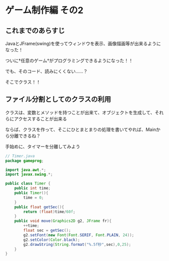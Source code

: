 # ゲーム制作編 その2

## これまでのあらすじ

JavaとJFrame(swing)を使ってウィンドウを表示、画像描画等が出来るようになった！

ついに†任意のゲーム†がプログラミングできるようになった！！

でも、そのコード、読みにくくない……？

そこでクラス！！

## ファイル分割としてのクラスの利用

クラスは、変数とメソッドを持つことが出来て、オブジェクトを生成して、それらにアクセスすることが出来る

ならば、クラスを作って、そこにひとまとまりの処理を書いてやれば、Mainから分離できるね？

手始めに、タイマーを分離してみよう

```java
// Timer.java
package gameprog;

import java.awt.*;
import javax.swing.*;

public class Timer {
	public int time;
	public Timer(){
		time = 0;
	}
	public float getSec(){
		return (float)time/60f;
	}
	public void move(Graphics2D g2, JFrame fr){
		++time;
		float sec = getSec();
		g2.setFont(new Font(Font.SERIF, Font.PLAIN, 24));
		g2.setColor(Color.black);
		g2.drawString(String.format("%.5f秒",sec),0,25);
	}
}
```
